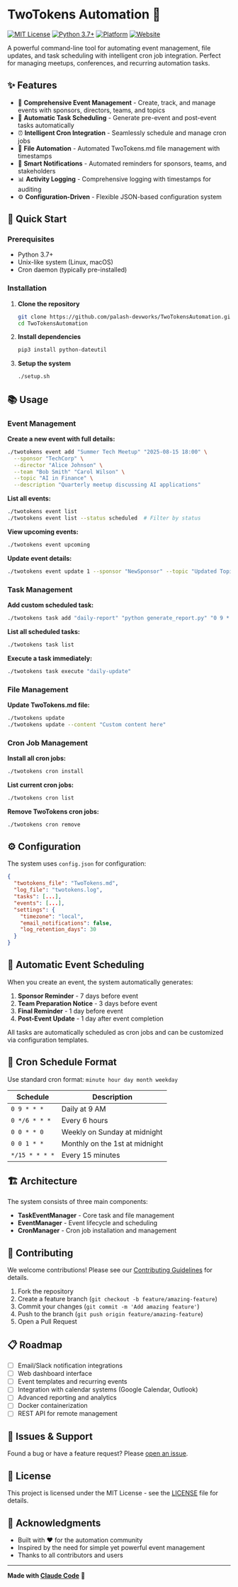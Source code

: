 # TwoTokens Automation 🚀

[![MIT License](https://img.shields.io/badge/License-MIT-green.svg)](https://choosealicense.com/licenses/mit/)
[![Python 3.7+](https://img.shields.io/badge/python-3.7+-blue.svg)](https://www.python.org/downloads/)
[![Platform](https://img.shields.io/badge/platform-Linux%20%7C%20macOS-lightgrey)](https://github.com/palash-devworks/TwoTokensAutomation)
[![Website](https://img.shields.io/badge/Website-GitHub%20Pages-blue)](https://palash-devworks.github.io/TwoTokensAutomation/)

A powerful command-line tool for automating event management, file updates, and task scheduling with intelligent cron job integration. Perfect for managing meetups, conferences, and recurring automation tasks.

## ✨ Features

- 📅 **Comprehensive Event Management** - Create, track, and manage events with sponsors, directors, teams, and topics
- 🔄 **Automatic Task Scheduling** - Generate pre-event and post-event tasks automatically
- ⏰ **Intelligent Cron Integration** - Seamlessly schedule and manage cron jobs
- 📝 **File Automation** - Automated TwoTokens.md file management with timestamps
- 🔔 **Smart Notifications** - Automated reminders for sponsors, teams, and stakeholders
- 📊 **Activity Logging** - Comprehensive logging with timestamps for auditing
- ⚙️ **Configuration-Driven** - Flexible JSON-based configuration system

## 🚀 Quick Start

### Prerequisites
- Python 3.7+ 
- Unix-like system (Linux, macOS)
- Cron daemon (typically pre-installed)

### Installation

1. **Clone the repository**
   ```bash
   git clone https://github.com/palash-devworks/TwoTokensAutomation.git
   cd TwoTokensAutomation
   ```

2. **Install dependencies**
   ```bash
   pip3 install python-dateutil
   ```

3. **Setup the system**
   ```bash
   ./setup.sh
   ```

## 📚 Usage

### Event Management

**Create a new event with full details:**
```bash
./twotokens event add "Summer Tech Meetup" "2025-08-15 18:00" \
  --sponsor "TechCorp" \
  --director "Alice Johnson" \
  --team "Bob Smith" "Carol Wilson" \
  --topic "AI in Finance" \
  --description "Quarterly meetup discussing AI applications"
```

**List all events:**
```bash
./twotokens event list
./twotokens event list --status scheduled  # Filter by status
```

**View upcoming events:**
```bash
./twotokens event upcoming
```

**Update event details:**
```bash
./twotokens event update 1 --sponsor "NewSponsor" --topic "Updated Topic"
```

### Task Management

**Add custom scheduled task:**
```bash
./twotokens task add "daily-report" "python generate_report.py" "0 9 * * *"
```

**List all scheduled tasks:**
```bash
./twotokens task list
```

**Execute a task immediately:**
```bash
./twotokens task execute "daily-update"
```

### File Management

**Update TwoTokens.md file:**
```bash
./twotokens update
./twotokens update --content "Custom content here"
```

### Cron Job Management

**Install all cron jobs:**
```bash
./twotokens cron install
```

**List current cron jobs:**
```bash
./twotokens cron list
```

**Remove TwoTokens cron jobs:**
```bash
./twotokens cron remove
```

## ⚙️ Configuration

The system uses `config.json` for configuration:

```json
{
  "twotokens_file": "TwoTokens.md",
  "log_file": "twotokens.log",
  "tasks": [...],
  "events": [...],
  "settings": {
    "timezone": "local",
    "email_notifications": false,
    "log_retention_days": 30
  }
}
```

## 🔔 Automatic Event Scheduling

When you create an event, the system automatically generates:

1. **Sponsor Reminder** - 7 days before event
2. **Team Preparation Notice** - 3 days before event  
3. **Final Reminder** - 1 day before event
4. **Post-Event Update** - 1 day after event completion

All tasks are automatically scheduled as cron jobs and can be customized via configuration templates.

## 📅 Cron Schedule Format

Use standard cron format: `minute hour day month weekday`

| Schedule | Description |
|----------|-------------|
| `0 9 * * *` | Daily at 9 AM |
| `0 */6 * * *` | Every 6 hours |
| `0 0 * * 0` | Weekly on Sunday at midnight |
| `0 0 1 * *` | Monthly on the 1st at midnight |
| `*/15 * * * *` | Every 15 minutes |

## 🏗️ Architecture

The system consists of three main components:

- **TaskEventManager** - Core task and file management
- **EventManager** - Event lifecycle and scheduling
- **CronManager** - Cron job installation and management

## 🤝 Contributing

We welcome contributions! Please see our [Contributing Guidelines](CONTRIBUTING.md) for details.

1. Fork the repository
2. Create a feature branch (`git checkout -b feature/amazing-feature`)
3. Commit your changes (`git commit -m 'Add amazing feature'`)
4. Push to the branch (`git push origin feature/amazing-feature`)
5. Open a Pull Request

## 📋 Roadmap

- [ ] Email/Slack notification integrations
- [ ] Web dashboard interface
- [ ] Event templates and recurring events
- [ ] Integration with calendar systems (Google Calendar, Outlook)
- [ ] Advanced reporting and analytics
- [ ] Docker containerization
- [ ] REST API for remote management

## 🐛 Issues & Support

Found a bug or have a feature request? Please [open an issue](https://github.com/palash-devworks/TwoTokensAutomation/issues).

## 📄 License

This project is licensed under the MIT License - see the [LICENSE](LICENSE) file for details.

## 🙏 Acknowledgments

- Built with ❤️ for the automation community
- Inspired by the need for simple yet powerful event management
- Thanks to all contributors and users

---

**Made with [Claude Code](https://claude.ai/code)** 🤖
